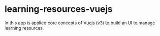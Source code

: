 # learning-resources-vuejs
In this app is applied core concepts of Vuejs (v3) to build an UI to manage learning resources.
